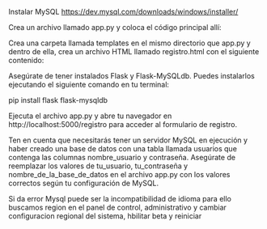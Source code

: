 Instalar MySQL
https://dev.mysql.com/downloads/windows/installer/

Crea un archivo llamado app.py y coloca el código principal allí:

Crea una carpeta llamada templates en el mismo directorio que app.py y dentro de ella, crea un archivo HTML llamado registro.html con el siguiente contenido:

Asegúrate de tener instalados Flask y Flask-MySQLdb. Puedes instalarlos ejecutando el siguiente comando en tu terminal:

pip install flask flask-mysqldb

Ejecuta el archivo app.py y abre tu navegador en http://localhost:5000/registro para acceder al formulario de registro.

Ten en cuenta que necesitarás tener un servidor MySQL en ejecución y haber creado una base de datos con una tabla llamada usuarios que contenga las columnas nombre_usuario y contraseña. Asegúrate de reemplazar los valores de tu_usuario, tu_contraseña y nombre_de_la_base_de_datos en el archivo app.py con los valores correctos según tu configuración de MySQL.

Si da error Mysql puede ser la incompatibilidad de idioma para ello buscamos region en el panel de control, administrativo y cambiar configuracion regional del sistema, hbilitar beta y reiniciar
